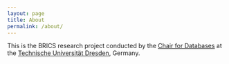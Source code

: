 ```yaml
---
layout: page
title: About
permalink: /about/
---
```


This is the BRICS research project conducted by the [Chair for Databases][chair] at the [Technische Universität Dresden][tud], Germany.


[tud]: https://tu-dresden.de
[chair]: https://wwwdb.inf.tu-dresden.de
